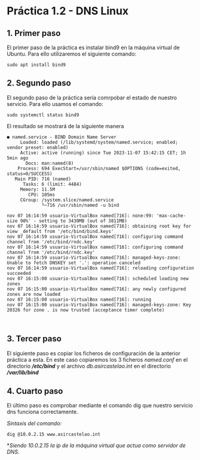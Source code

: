 # Práctica 1.2 - DNS Linux

## 1. Primer paso

El primer paso de la práctica es instalar bind9 en la máquina virtual de Ubuntu. Para ello utilizaremos el siguiente comando:

~~~
sudo apt install bind9
~~~

## 2. Segundo paso

El segundo paso de la práctica sería comrpobar el estado de nuestro servicio. Para ello usamos el comando:

~~~
sudo systemctl status bind9
~~~

El resultado se mostrará de la siguiente manera

``` console
● named.service - BIND Domain Name Server
     Loaded: loaded (/lib/systemd/system/named.service; enabled; vendor preset: enabled)
     Active: active (running) since Tue 2023-11-07 15:42:15 CET; 1h 5min ago
       Docs: man:named(8)
    Process: 694 ExecStart=/usr/sbin/named $OPTIONS (code=exited, status=0/SUCCESS)
   Main PID: 716 (named)
      Tasks: 6 (limit: 4484)
     Memory: 11.5M
        CPU: 105ms
     CGroup: /system.slice/named.service
             └─716 /usr/sbin/named -u bind

nov 07 16:14:59 usuario-VirtualBox named[716]: none:99: 'max-cache-size 90%' - setting to 3430MB (out of 3811MB)
nov 07 16:14:59 usuario-VirtualBox named[716]: obtaining root key for view _default from '/etc/bind/bind.keys'
nov 07 16:14:59 usuario-VirtualBox named[716]: configuring command channel from '/etc/bind/rndc.key'
nov 07 16:14:59 usuario-VirtualBox named[716]: configuring command channel from '/etc/bind/rndc.key'
nov 07 16:14:59 usuario-VirtualBox named[716]: managed-keys-zone: Unable to fetch DNSKEY set '.': operation canceled
nov 07 16:14:59 usuario-VirtualBox named[716]: reloading configuration succeeded
nov 07 16:15:00 usuario-VirtualBox named[716]: scheduled loading new zones
nov 07 16:15:00 usuario-VirtualBox named[716]: any newly configured zones are now loaded
nov 07 16:15:00 usuario-VirtualBox named[716]: running
nov 07 16:15:00 usuario-VirtualBox named[716]: managed-keys-zone: Key 20326 for zone . is now trusted (acceptance timer complete)



```

## 3. Tercer paso

El siguiente paso es copiar los ficheros de configuración de la anterior práctica a esta. En este caso copiaremos los 3 ficheros *named.conf* en el directorio ***/etc/bind*** y el archivo *db.asircastelao.int* en el directorio ***/var/lib/bind***

## 4. Cuarto paso

El último paso es comprobar mediante el comando dig que nuestro servicio dns funciona correctamente.

_Sintaxis del comando:_

~~~
dig @10.0.2.15 www.asircastelao.int
~~~

**Siendo 10.0.2.15 la ip de la máquina virtual que actua como servidor de DNS.*